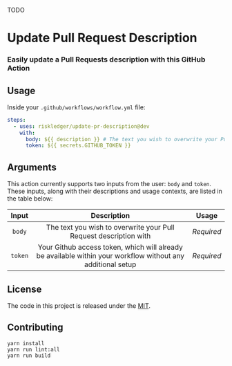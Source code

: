 TODO
# Update Pull Request Description

### Easily update a Pull Requests description with this GitHub Action

## Usage

Inside your `.github/workflows/workflow.yml` file:

```yaml
steps:
  - uses: riskledger/update-pr-description@dev
    with:
      body: ${{ description }} # The text you wish to overwrite your Pull Request description with, can be a variable or a string
      token: ${{ secrets.GITHUB_TOKEN }}
```

## Arguments

This action currently supports two inputs from the user: `body` and `token`. These inputs, along with their descriptions and usage contexts, are listed in the table below:

|  Input  |                                                 Description                                                 |   Usage    |
| :-----: | :---------------------------------------------------------------------------------------------------------: | :--------: |
| `body`  |                      The text you wish to overwrite your Pull Request description with                      | _Required_ |
| `token` | Your Github access token, which will already be available within your workflow without any additional setup | _Required_ |

## License

The code in this project is released under the [MIT](license).

## Contributing

```shell
yarn install
yarn run lint:all
yarn run build
```

